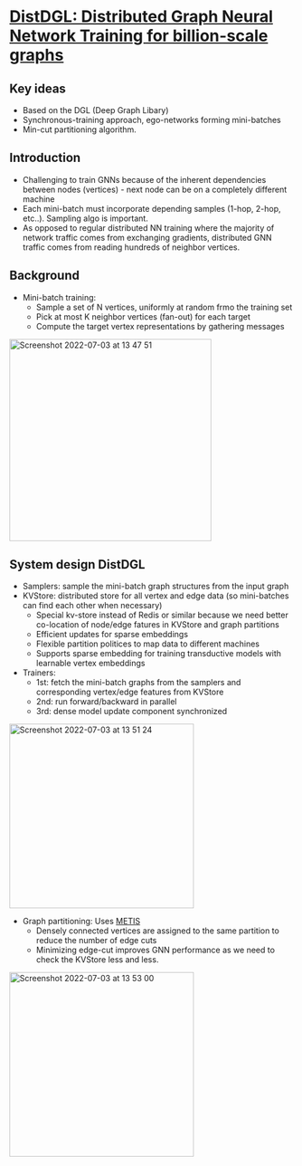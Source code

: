 # [DistDGL: Distributed Graph Neural Network Training for billion-scale graphs](https://arxiv.org/pdf/2010.05337.pdf)

## Key ideas
* Based on the DGL (Deep Graph Libary)
* Synchronous-training approach, ego-networks forming mini-batches
* Min-cut partitioning algorithm.

## Introduction
* Challenging to train GNNs because of the inherent dependencies between nodes (vertices) - next node can be on a completely different machine
* Each mini-batch must incorporate depending samples (1-hop, 2-hop, etc..). Sampling algo is important.
* As opposed to regular distributed NN training where the majority of network traffic comes from exchanging gradients, distributed GNN traffic comes from reading hundreds of neighbor vertices.

## Background
* Mini-batch training: 
  * Sample a set of N vertices, uniformly at random frmo the training set
  * Pick at most K neighbor vertices (fan-out) for each target
  * Compute the target vertex representations by gathering messages
<img width="357" alt="Screenshot 2022-07-03 at 13 47 51" src="https://user-images.githubusercontent.com/598891/177040417-26506169-a8a6-4682-8675-945ff299f921.png">

## System design DistDGL
* Samplers: sample the mini-batch graph structures from the input graph
* KVStore: distributed store for all vertex and edge data (so mini-batches can find each other when necessary)
  * Special kv-store instead of Redis or similar because we need better co-location of node/edge fatures in KVStore and graph partitions
  * Efficient updates for sparse embeddings
  * Flexible partition politices to map data to different machines 
  * Supports sparse embedding for training transductive models with learnable vertex embeddings
* Trainers: 
  * 1st: fetch the mini-batch graphs from the samplers and corresponding vertex/edge features from KVStore
  * 2nd: run forward/backward in parallel
  * 3rd: dense model update component synchronized

<img width="326" alt="Screenshot 2022-07-03 at 13 51 24" src="https://user-images.githubusercontent.com/598891/177040532-34ded721-7b64-4075-9d24-7bc78a2a925e.png">

* Graph partitioning: Uses [METIS](https://en.wikipedia.org/wiki/METIS)
  * Densely connected vertices are assigned to the same partition to reduce the number of edge cuts
  * Minimizing edge-cut improves GNN performance as we need to check the KVStore less and less.

<img width="326" alt="Screenshot 2022-07-03 at 13 53 00" src="https://user-images.githubusercontent.com/598891/177040588-0a754ee9-bad2-46c5-ad86-950369a5b158.png">

